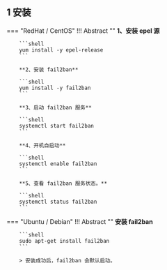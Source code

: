 
## 1 安装

=== "RedHat / CentOS"
    !!! Abstract ""
        **1、安装 epel 源**

        ```shell
        yum install -y epel-release
        ```

        **2、安装 fail2ban**
        
        ```shell
        yum install -y fail2ban
        ```

        **3、启动 fail2ban 服务**
        
        ```shell
        systemctl start fail2ban
        ```
        
        **4、开机自启动**

        ```shell
        systemctl enable fail2ban
        ```
        
        **5、查看 fail2ban 服务状态。**

        ```shell
        systemctl status fail2ban
        ```

=== "Ubuntu / Debian"
    !!! Abstract ""
        **安装 fail2ban**
        
        ```shell
        sudo apt-get install fail2ban
        ```

        > 安装成功后，fail2ban 会默认启动。
